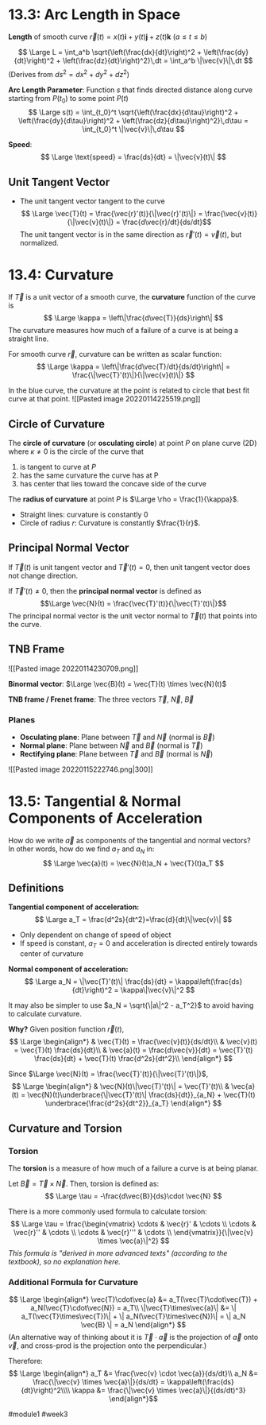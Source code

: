 # 13.3: Arc Length in Space

**Length** of smooth curve $\vec{r}(t) = x(t) \mathbf{i} + y(t) \mathbf{j} + z(t) \mathbf{k} \text{ } (a \leq t \leq b)$

$$
\Large
L = \int_a^b \sqrt{\left(\frac{dx}{dt}\right)^2 + \left(\frac{dy}{dt}\right)^2 + \left(\frac{dz}{dt}\right)^2}\,dt = \int_a^b \|\vec{v}\|\,dt
$$
(Derives from $ds^2 = dx^2 + dy^2 + dz^2$)

**Arc Length Parameter**: Function *s* that finds directed distance along curve starting from $P(t_0)$ to some point $P(t)$
$$
\Large
s(t) = \int_{t_0}^t \sqrt{\left(\frac{dx}{d\tau}\right)^2 + \left(\frac{dy}{d\tau}\right)^2 + \left(\frac{dz}{d\tau}\right)^2}\,d\tau = \int_{t_0}^t \|\vec{v}\|\,d\tau
$$

**Speed**:
$$
\Large
\text{speed} = \frac{ds}{dt} = \|\vec{v}(t)\|
$$

## Unit Tangent Vector
- The unit tangent vector tangent to the curve
$$
\Large
\vec{T}(t) = \frac{\vec{r}'(t)}{\|\vec{r}'(t)\|} = \frac{\vec{v}(t)}{\|\vec{v}(t)\|} = \frac{d\vec{r}/dt}{ds/dt}$$
The unit tangent vector is in the same direction as $\vec{r}'(t) = \vec{v}(t)$, but normalized.

# 13.4: Curvature
If $\vec{T}$ is a unit vector of a smooth curve, the **curvature** function of the curve is
$$
\Large
\kappa = \left\|\frac{d\vec{T}}{ds}\right\|
$$
The curvature measures how much of a failure of a curve is at being a straight line.

For smooth curve $\vec{r}$, curvature can be written as scalar function:
$$
\Large
\kappa = \left\|\frac{d\vec{T}/dt}{ds/dt}\right\| = \frac{\|\vec{T}'(t)\|}{\|\vec{v}(t)\|}
$$

In the blue curve, the curvature at the point is related to circle that best fit curve at that point.
![[Pasted image 20220114225519.png]]
## Circle of Curvature
The **circle of curvature** (or **osculating circle**) at point $P$ on plane curve (2D) where $\kappa \neq 0$ is the circle of the curve that
1. is tangent to curve at $P$
2. has the same curvature the curve has at P
3. has center that lies toward the concave side of the curve

The **radius of curvature** at point $P$ is $\Large \rho = \frac{1}{\kappa}$.

* Straight lines: curvature is constantly 0
* Circle of radius $r$: Curvature is constantly $\frac{1}{r}$.

## Principal Normal Vector
If $\vec{T}(t)$ is unit tangent vector and $\vec{T}'(t) = 0$, then unit tangent vector does not change direction.

If $\vec{T}'(t) \neq 0$, then the **principal normal vector** is defined as
$$\Large \vec{N}(t) = \frac{\vec{T}'(t)}{\|\vec{T}'(t)\|}$$
The principal normal vector is the unit vector normal to $\vec{T}(t)$ that points into the curve.

## TNB Frame
![[Pasted image 20220114230709.png]]

**Binormal vector**: $\Large \vec{B}(t) = \vec{T}(t) \times \vec{N}(t)$

**TNB frame / Frenet frame**: The three vectors $\vec{T}$, $\vec{N}$, $\vec{B}$

### Planes
* **Osculating plane**: Plane between $\vec{T}$ and $\vec{N}$ (normal is $\vec{B}$)
* **Normal plane**: Plane between $\vec{N}$ and $\vec{B}$ (normal is $\vec{T}$)
* **Rectifying plane**: Plane between $\vec{T}$ and $\vec{B}$ (normal is $\vec{N}$)

![[Pasted image 20220115222746.png|300]]

# 13.5: Tangential & Normal Components of Acceleration

How do we write $\vec{a}$ as components of the tangential and normal vectors?
In other words, how do we find $a_T$ and $a_N$ in:
$$
\Large
\vec{a}(t) = \vec{N}(t)a_N + \vec{T}(t)a_T
$$
## Definitions
**Tangential component of acceleration:**
$$
\Large
a_T = \frac{d^2s}{dt^2}=\frac{d}{dt}\|\vec{v}\|
$$
* Only dependent on change of speed of object
* If speed is constant, $a_T = 0$ and acceleration is directed entirely towards center of curvature

**Normal component of acceleration:**
$$
\Large
a_N = \|\vec{T}'(t)\| \frac{ds}{dt} = \kappa\left(\frac{ds}{dt}\right)^2 = \kappa\|\vec{v}\|^2
$$

It may also be simpler to use $a_N = \sqrt{\|a\|^2 - a_T^2}$ to avoid having to calculate curvature.

**Why?**
Given position function $\vec{r}(t)$,
$$
\Large
\begin{align*}
& \vec{T}(t) = \frac{\vec{v}(t)}{ds/dt}\\
& \vec{v}(t) = \vec{T}(t) \frac{ds}{dt}\\
& \vec{a}(t) = \frac{d\vec{v}}{dt} = 
\vec{T}'(t) \frac{ds}{dt} + \vec{T}(t) \frac{d^2s}{dt^2}\\
\end{align*}
$$

Since $\Large \vec{N}(t) = \frac{\vec{T}'(t)}{\|\vec{T}'(t)\|}$,
$$
\Large
\begin{align*}
& \vec{N}(t)\|\vec{T}'(t)\| = \vec{T}'(t)\\
& \vec{a}(t) = \vec{N}(t)\underbrace{\|\vec{T}'(t)\| \frac{ds}{dt}}_{a_N} + \vec{T}(t) \underbrace{\frac{d^2s}{dt^2}}_{a_T}
\end{align*}
$$

## Curvature and Torsion
### Torsion
The **torsion** is a measure of how much of a failure a curve is at being planar.

Let $\vec{B} = \vec{T} \times \vec{N}$. Then, torsion is defined as:
$$
\Large
\tau = -\frac{d\vec{B}}{ds}\cdot \vec{N}
$$

There is a more commonly used formula to calculate torsion:
$$
\Large
\tau = \frac{\begin{vmatrix}
\cdots & \vec{r}' & \cdots \\
\cdots & \vec{r}'' & \cdots \\
\cdots & \vec{r}''' & \cdots \\
\end{vmatrix}}{\|\vec{v} \times \vec{a}\|^2}
$$
*This formula is "derived in more advanced texts" (according to the textbook), so no explanation here.*

### Additional Formula for Curvature
$$
\Large
\begin{align*}
\vec{T}\cdot\vec{a} &= a_T(\vec{T}\cdot\vec{T}) + a_N(\vec{T}\cdot\vec{N}) = a_T\\
\|\vec{T}\times\vec{a}\| &= \| a_T(\vec{T}\times\vec{T})\| + \| a_N(\vec{T}\times\vec{N})\| = \| a_N \vec{B} \| = a_N
\end{align*}
$$
(An alternative way of thinking about it is $\vec{T} \cdot \vec{a}$ is the projection of $\vec{a}$ onto $\vec{v}$, and cross-prod is the projection onto the perpendicular.)

Therefore:
$$
\Large
\begin{align*}
a_T &= \frac{\vec{v} \cdot \vec{a}}{ds/dt}\\
a_N &= \frac{\|\vec{v} \times \vec{a}\|}{ds/dt} = \kappa\left(\frac{ds}{dt}\right)^2\\\\
\kappa &= \frac{\|\vec{v} \times \vec{a}\|}{(ds/dt)^3}
\end{align*}$$

#module1 #week3